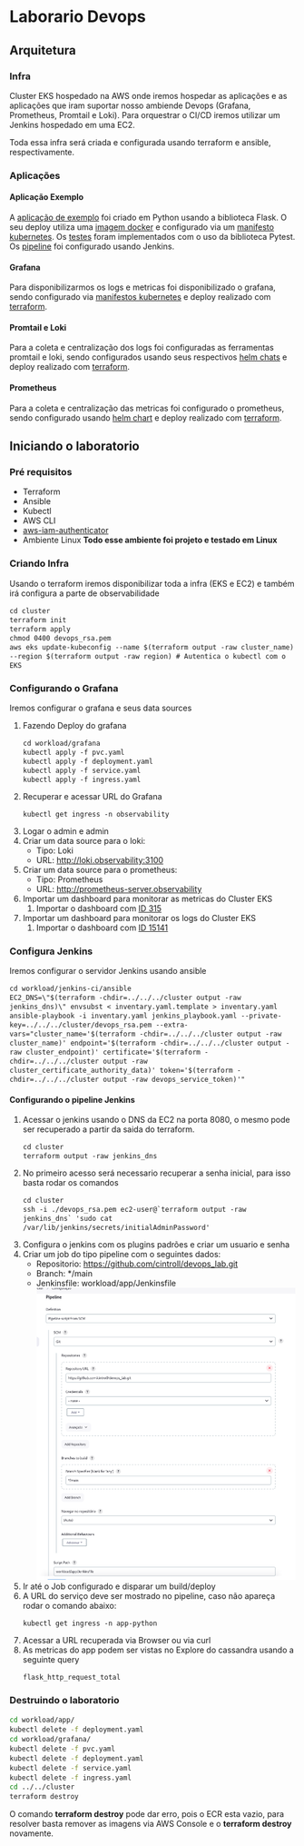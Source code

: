 # Laborario Devops

## Arquitetura

### Infra

Cluster EKS hospedado na AWS onde iremos hospedar as aplicações e as aplicações que iram suportar nosso ambiende Devops (Grafana, Prometheus, Promtail e Loki). Para orquestrar o CI/CD iremos utilizar um Jenkins hospedado em uma EC2.

Toda essa infra será criada e configurada usando terraform e ansible, respectivamente.

### Aplicações

#### Aplicação Exemplo

A [aplicação de exemplo](workload/app/app.py) foi criado em Python usando a biblioteca Flask. O seu deploy utiliza uma [imagem docker](workload/app/Dockerfile) e configurado via um [manifesto kubernetes](workload/app/deployment.yaml).
Os [testes](workload/app/tests/test_hello_world.py) foram implementados com o uso da biblioteca Pytest.
Os [pipeline](workload/app/Jenkinsfile) foi configurado usando Jenkins.

#### Grafana

Para disponibilizarmos os logs e metricas foi disponibilizado o grafana, sendo configurado via [manifestos kubernetes](workload/grafana/) e deploy realizado com [terraform](cluster/observability.tf).

#### Promtail e Loki

Para a coleta e centralização dos logs foi configuradas as ferramentas promtail e loki, sendo configurados usando seus respectivos [helm chats](https://github.com/grafana/helm-charts) e deploy realizado com [terraform](cluster/observability.tf).

#### Prometheus

Para a coleta e centralização das metricas foi configurado o prometheus, sendo configurado usando [helm chart](https://github.com/prometheus-community/helm-charts) e deploy realizado com [terraform](cluster/observability.tf).

## Iniciando o laboratorio

### Pré requisitos

* Terraform
* Ansible
* Kubectl
* AWS CLI
* [aws-iam-authenticator](https://docs.aws.amazon.com/eks/latest/userguide/install-aws-iam-authenticator.html) 
* Ambiente Linux **Todo esse ambiente foi projeto e testado em Linux**

### Criando Infra

Usando o terraform iremos disponibilizar toda a infra (EKS e EC2) e também irá configura a parte de observabilidade

```shell
cd cluster
terraform init
terraform apply
chmod 0400 devops_rsa.pem
aws eks update-kubeconfig --name $(terraform output -raw cluster_name) --region $(terraform output -raw region) # Autentica o kubectl com o EKS
```

### Configurando o Grafana 

Iremos configurar o grafana e seus data sources

1. Fazendo Deploy do grafana
    ```shell
    cd workload/grafana
    kubectl apply -f pvc.yaml
    kubectl apply -f deployment.yaml
    kubectl apply -f service.yaml
    kubectl apply -f ingress.yaml
    ```
1. Recuperar e acessar URL do Grafana
    ```shell
    kubectl get ingress -n observability 
    ```
1. Logar o admin e admin
1. Criar um data source para o loki:
    * Tipo: Loki
    * URL: http://loki.observability:3100
1. Criar um data source para o prometheus:
    * Tipo: Prometheus
    * URL: http://prometheus-server.observability
1. Importar um dashboard para monitorar as metricas do Cluster EKS
    1. Importar o dashboard com [ID 315](https://grafana.com/grafana/dashboards/315-kubernetes-cluster-monitoring-via-prometheus/)
1. Importar um dashboard para monitorar os logs do Cluster EKS
    1. Importar o dashboard com [ID 15141](https://grafana.com/grafana/dashboards/15141-kubernetes-service-logs/)


### Configura Jenkins

Iremos configurar o servidor Jenkins usando ansible

```shell
cd workload/jenkins-ci/ansible
EC2_DNS=\"$(terraform -chdir=../../../cluster output -raw jenkins_dns)\" envsubst < inventary.yaml.template > inventary.yaml
ansible-playbook -i inventary.yaml jenkins_playbook.yaml --private-key=../../../cluster/devops_rsa.pem --extra-vars="cluster_name='$(terraform -chdir=../../../cluster output -raw cluster_name)' endpoint='$(terraform -chdir=../../../cluster output -raw cluster_endpoint)' certificate='$(terraform -chdir=../../../cluster output -raw cluster_certificate_authority_data)' token='$(terraform -chdir=../../../cluster output -raw devops_service_token)'"
```

#### Configurando o pipeline Jenkins

1. Acessar o jenkins usando o DNS da EC2 na porta 8080, o mesmo pode ser recuperado a partir da saida do terraform.
    ```shell
    cd cluster
    terraform output -raw jenkins_dns
    ```
1. No primeiro acesso será necessario recuperar a senha inicial, para isso basta rodar os comandos
    ```shell
    cd cluster
    ssh -i ./devops_rsa.pem ec2-user@`terraform output -raw jenkins_dns` 'sudo cat /var/lib/jenkins/secrets/initialAdminPassword'
    ```
1. Configura o jenkins com os plugins padrões e criar um usuario e senha
1. Criar um job do tipo pipeline com o seguintes dados:
    * Repositorio: https://github.com/cintroll/devops_lab.git
    * Branch: */main
    * Jenkinsfile: workload/app/Jenkinsfile
    ![Configuração do Pipeline](images/pipeline_config.png)
1. Ir até o Job configurado e disparar um build/deploy
1. A URL do serviço deve ser mostrado no pipeline, caso não apareça rodar o comando abaixo:
    ```shell
    kubectl get ingress -n app-python 
    ```
1. Acessar a URL recuperada via Browser ou via curl
1. As metricas do app podem ser vistas no Explore do cassandra usando a seguinte query
    ```promql
    flask_http_request_total
    ```

### Destruindo o laboratorio

```bash
cd workload/app/
kubectl delete -f deployment.yaml
cd workload/grafana/
kubectl delete -f pvc.yaml
kubectl delete -f deployment.yaml
kubectl delete -f service.yaml
kubectl delete -f ingress.yaml
cd ../../cluster
terraform destroy
```

O comando **terraform destroy** pode dar erro, pois o ECR esta vazio, para resolver basta remover as imagens via AWS Console e o **terraform destroy** novamente.
